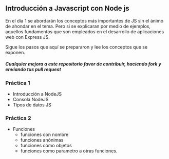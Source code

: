 ## Introducción a Javascript con Node js

En el día 1 se abordarán los conceptos más importantes de JS sin el ánimo de ahondar en el tema. Pero si se explicaran por medio de ejemplos, aquellos fundamentos que son empleados en el desarrollo de aplicaciones web con Express JS.

Sigue los pasos que aquí se prepararon y lee los conceptos que se exponen.

#####  Cualquier mejora a este repositorio favor de contribuir, haciendo fork y enviando tus pull request #####

### Práctica 1 ###

- Introducción a NodeJS
- Consola NodeJS
- Tipos de datos JS

### Práctica 2 ###

- Funciones
  - funciones con nombre
  - funciones anónimas
  - funciones como objetos
  - funciones como parametro a otras funciones.
